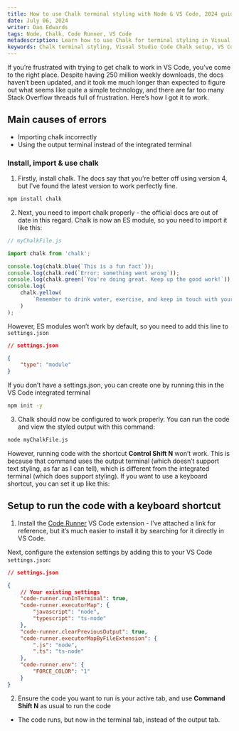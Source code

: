 ```yaml
---
title: How to use Chalk terminal styling with Node & VS Code, 2024 guide
date: July 06, 2024
writer: Dan Edwards
tags: Node, Chalk, Code Runner, VS Code
metadescription: Learn how to use Chalk for terminal styling in Visual Studio Code. This 2024 guide covers setting up ES modules, running Node.js scripts with NPM, troubleshooting errors, and fixing issues with Chalk not working in VS Code.
keywords: Chalk terminal styling, Visual Studio Code Chalk setup, VS Code terminal colors, ES modules in Node.js, Code Runner extension, run Node.js scripts in VS Code, Chalk integration with VS Code, 2024 Chalk guide, terminal color support, debugging with colors in VS Code, Node.js, NPM, errors, Chalk not working in VS Code
---
```


If you’re frustrated with trying to get chalk to work in VS Code, you’ve come to the right place. Despite having 250 million weekly downloads, the docs haven’t been updated, and it took me much longer than expected to figure out what seems like quite a simple technology, and there are far too many Stack Overflow threads full of frustration. Here’s how I got it to work.

## Main causes of errors

-  Importing chalk incorrectly
-  Using the output terminal instead of the integrated terminal

### Install, import & use chalk

1. Firstly, install chalk. The docs say that you're better off using version 4, but I've found the latest version to work perfectly fine.

```bash
npm install chalk
```

2. Next, you need to import chalk properly - the official docs are out of date in this regard. Chalk is now an ES module, so you need to import it like this:

```jsx
// myChalkFile.js

import chalk from 'chalk';

console.log(chalk.blue(`This is a fun fact`));
console.log(chalk.red(`Error: something went wrong`));
console.log(chalk.green(`You're doing great. Keep up the good work!`));
console.log(
	chalk.yellow(
		`Remember to drink water, exercise, and keep in touch with your friends and family!`
	)
);
```

However, ES modules won’t work by default, so you need to add this line to `settings.json`

```json
// settings.json

{
	"type": "module"
}
```

If you don’t have a settings.json, you can create one by running this in the VS Code integrated terminal

```bash
npm init -y
```

3. Chalk should now be configured to work properly. You can run the code and view the styled output with this command:

```bash
node myChalkFile.js
```

However, running code with the shortcut **Control Shift N** won’t work. This is because that command uses the output terminal (which doesn’t support text styling, as far as I can tell), which is different from the integrated terminal (which does support styling). If you want to use a keyboard shortcut, you can set it up like this:

## Setup to run the code with a keyboard shortcut

1. Install the [Code Runner](https://marketplace.visualstudio.com/items?itemName=formulahendry.code-runner) VS Code extension - I’ve attached a link for reference, but it’s much easier to install it by searching for it directly in VS Code.

Next, configure the extension settings by adding this to your VS Code `settings.json`:

```json
// settings.json

{
	// Your existing settings
	"code-runner.runInTerminal": true,
	"code-runner.executorMap": {
		"javascript": "node",
		"typescript": "ts-node"
	},
	"code-runner.clearPreviousOutput": true,
	"code-runner.executorMapByFileExtension": {
		".js": "node",
		".ts": "ts-node"
	},
	"code-runner.env": {
		"FORCE_COLOR": "1"
	}
}
```

2. Ensure the code you want to run is your active tab, and use **Command Shift N** as usual to run the code

-  The code runs, but now in the terminal tab, instead of the output tab.

